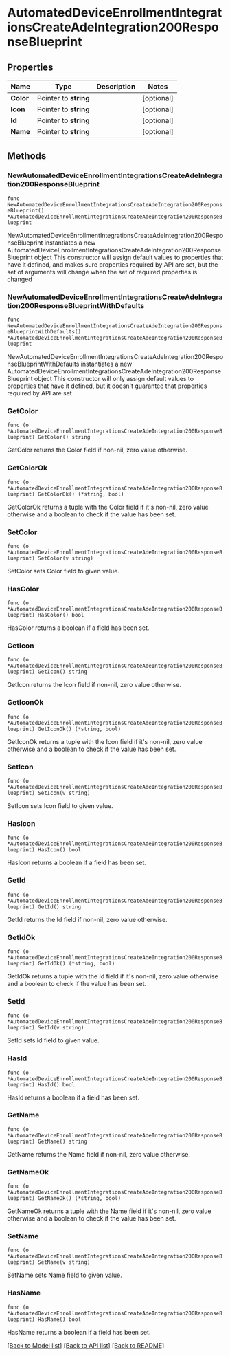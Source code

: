 # AutomatedDeviceEnrollmentIntegrationsCreateAdeIntegration200ResponseBlueprint

## Properties

Name | Type | Description | Notes
------------ | ------------- | ------------- | -------------
**Color** | Pointer to **string** |  | [optional] 
**Icon** | Pointer to **string** |  | [optional] 
**Id** | Pointer to **string** |  | [optional] 
**Name** | Pointer to **string** |  | [optional] 

## Methods

### NewAutomatedDeviceEnrollmentIntegrationsCreateAdeIntegration200ResponseBlueprint

`func NewAutomatedDeviceEnrollmentIntegrationsCreateAdeIntegration200ResponseBlueprint() *AutomatedDeviceEnrollmentIntegrationsCreateAdeIntegration200ResponseBlueprint`

NewAutomatedDeviceEnrollmentIntegrationsCreateAdeIntegration200ResponseBlueprint instantiates a new AutomatedDeviceEnrollmentIntegrationsCreateAdeIntegration200ResponseBlueprint object
This constructor will assign default values to properties that have it defined,
and makes sure properties required by API are set, but the set of arguments
will change when the set of required properties is changed

### NewAutomatedDeviceEnrollmentIntegrationsCreateAdeIntegration200ResponseBlueprintWithDefaults

`func NewAutomatedDeviceEnrollmentIntegrationsCreateAdeIntegration200ResponseBlueprintWithDefaults() *AutomatedDeviceEnrollmentIntegrationsCreateAdeIntegration200ResponseBlueprint`

NewAutomatedDeviceEnrollmentIntegrationsCreateAdeIntegration200ResponseBlueprintWithDefaults instantiates a new AutomatedDeviceEnrollmentIntegrationsCreateAdeIntegration200ResponseBlueprint object
This constructor will only assign default values to properties that have it defined,
but it doesn't guarantee that properties required by API are set

### GetColor

`func (o *AutomatedDeviceEnrollmentIntegrationsCreateAdeIntegration200ResponseBlueprint) GetColor() string`

GetColor returns the Color field if non-nil, zero value otherwise.

### GetColorOk

`func (o *AutomatedDeviceEnrollmentIntegrationsCreateAdeIntegration200ResponseBlueprint) GetColorOk() (*string, bool)`

GetColorOk returns a tuple with the Color field if it's non-nil, zero value otherwise
and a boolean to check if the value has been set.

### SetColor

`func (o *AutomatedDeviceEnrollmentIntegrationsCreateAdeIntegration200ResponseBlueprint) SetColor(v string)`

SetColor sets Color field to given value.

### HasColor

`func (o *AutomatedDeviceEnrollmentIntegrationsCreateAdeIntegration200ResponseBlueprint) HasColor() bool`

HasColor returns a boolean if a field has been set.

### GetIcon

`func (o *AutomatedDeviceEnrollmentIntegrationsCreateAdeIntegration200ResponseBlueprint) GetIcon() string`

GetIcon returns the Icon field if non-nil, zero value otherwise.

### GetIconOk

`func (o *AutomatedDeviceEnrollmentIntegrationsCreateAdeIntegration200ResponseBlueprint) GetIconOk() (*string, bool)`

GetIconOk returns a tuple with the Icon field if it's non-nil, zero value otherwise
and a boolean to check if the value has been set.

### SetIcon

`func (o *AutomatedDeviceEnrollmentIntegrationsCreateAdeIntegration200ResponseBlueprint) SetIcon(v string)`

SetIcon sets Icon field to given value.

### HasIcon

`func (o *AutomatedDeviceEnrollmentIntegrationsCreateAdeIntegration200ResponseBlueprint) HasIcon() bool`

HasIcon returns a boolean if a field has been set.

### GetId

`func (o *AutomatedDeviceEnrollmentIntegrationsCreateAdeIntegration200ResponseBlueprint) GetId() string`

GetId returns the Id field if non-nil, zero value otherwise.

### GetIdOk

`func (o *AutomatedDeviceEnrollmentIntegrationsCreateAdeIntegration200ResponseBlueprint) GetIdOk() (*string, bool)`

GetIdOk returns a tuple with the Id field if it's non-nil, zero value otherwise
and a boolean to check if the value has been set.

### SetId

`func (o *AutomatedDeviceEnrollmentIntegrationsCreateAdeIntegration200ResponseBlueprint) SetId(v string)`

SetId sets Id field to given value.

### HasId

`func (o *AutomatedDeviceEnrollmentIntegrationsCreateAdeIntegration200ResponseBlueprint) HasId() bool`

HasId returns a boolean if a field has been set.

### GetName

`func (o *AutomatedDeviceEnrollmentIntegrationsCreateAdeIntegration200ResponseBlueprint) GetName() string`

GetName returns the Name field if non-nil, zero value otherwise.

### GetNameOk

`func (o *AutomatedDeviceEnrollmentIntegrationsCreateAdeIntegration200ResponseBlueprint) GetNameOk() (*string, bool)`

GetNameOk returns a tuple with the Name field if it's non-nil, zero value otherwise
and a boolean to check if the value has been set.

### SetName

`func (o *AutomatedDeviceEnrollmentIntegrationsCreateAdeIntegration200ResponseBlueprint) SetName(v string)`

SetName sets Name field to given value.

### HasName

`func (o *AutomatedDeviceEnrollmentIntegrationsCreateAdeIntegration200ResponseBlueprint) HasName() bool`

HasName returns a boolean if a field has been set.


[[Back to Model list]](../README.md#documentation-for-models) [[Back to API list]](../README.md#documentation-for-api-endpoints) [[Back to README]](../README.md)


